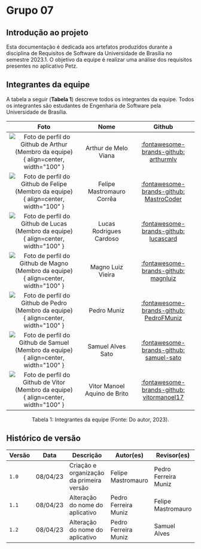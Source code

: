 # Grupo 07

## Introdução ao projeto

Esta documentação é dedicada aos artefatos produzidos durante a disciplina de Requisitos de Software da Universidade de Brasília no semestre 2023.1. O objetivo da equipe é realizar uma análise dos requisitos presentes no aplicativo Petz.
## Integrantes da equipe

A tabela a seguir (**Tabela 1**) descreve todos os integrantes da equipe. Todos os integrantes são estudantes de Engenharia de Software pela Universidade de Brasília.
<center>

| Foto        | Nome                                 | Github |
| :---------: | :----------------------------------: | :----: |
| ![Foto de perfil do Github de Arthur (Membro da equipe)](https://avatars.githubusercontent.com/u/109696650?v=4){ align=center, width="100" } | Arthur de Melo Viana | [:fontawesome-brands-github: arthurmlv](https://github.com/arthurmlv) |
| ![Foto de perfil do Github de Felipe (Membro da equipe)](https://avatars.githubusercontent.com/u/54457201?v=4){ align=center, width="100" } | Felipe Mastromauro Corrêa | [:fontawesome-brands-github: MastroCoder](https://github.com/MastroCoder) |
| ![Foto de perfil do Github de Lucas (Membro da equipe)](https://avatars.githubusercontent.com/u/54557319?v=4){ align=center, width="100" } | Lucas Rodrigues Cardoso | [:fontawesome-brands-github: lucascard](https://github.com/lucascard) |
| ![Foto de perfil do Github de Magno (Membro da equipe)](https://avatars.githubusercontent.com/u/55704216?v=4){ align=center, width="100" } | Magno Luiz Vieira | [:fontawesome-brands-github: magnluiz](https://github.com/magnluiz) |
| ![Foto de perfil do Github de Pedro (Membro da equipe)](https://avatars.githubusercontent.com/u/61098873?v=4){ align=center, width="100" } | Pedro Muniz | [:fontawesome-brands-github: PedroFMuniz](https://github.com/PedroFMuniz) |
| ![Foto de perfil do Github de Samuel (Membro da equipe)](https://avatars.githubusercontent.com/u/69944666?v=4){ align=center, width="100" } | Samuel Alves Sato | [:fontawesome-brands-github: samuel-sato](https://github.com/samuel-sato) |
| ![Foto de perfil do Github de Vitor (Membro da equipe)](https://avatars.githubusercontent.com/u/74791849?v=4){ align=center, width="100" } | Vitor Manoel Aquino de Brito | [:fontawesome-brands-github: vitormanoel17](https://github.com/vitormanoel17) |

</center>

<div style="text-align: center">
<p> Tabela 1: Integrantes da equipe (Fonte: Do autor, 2023).</p>
</div>

## Histórico de versão

|  Versão  |   Data   |                      Descrição                      |    Autor(es)   |  Revisor(es)  |
| -------- | -------- | --------------------------------------------------- | -------------- | ------------- |
|  `1.0`   | 08/04/23 | Criação e organização da primeira versão | Felipe Mastromauro | Pedro Ferreira Muniz |
|  `1.1`   | 08/04/23 | Alteração do nome do aplicativo | Pedro Ferreira Muniz | Felipe Mastromauro |
|  `1.2`   | 08/04/23 | Alteração do nome do aplicativo | Pedro Ferreira Muniz | Samuel Alves |